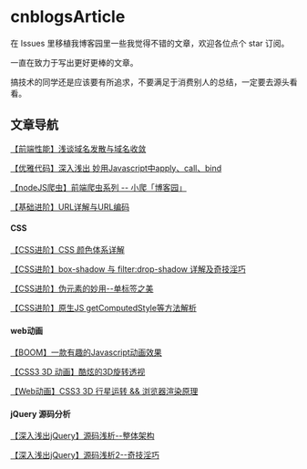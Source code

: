 # cnblogsArticle
在 Issues 里移植我博客园里一些我觉得不错的文章，欢迎各位点个 star 订阅。

一直在致力于写出更好更棒的文章。

搞技术的同学还是应该要有所追求，不要满足于消费别人的总结，一定要去源头看看。

## 文章导航

[【前端性能】浅谈域名发散与域名收敛](https://github.com/chokcoco/cnblogsArticle/issues/1)

[【优雅代码】深入浅出 妙用Javascript中apply、call、bind](https://github.com/chokcoco/cnblogsArticle/issues/8)

[【nodeJS爬虫】前端爬虫系列 -- 小爬「博客园」](https://github.com/chokcoco/cnblogsArticle/issues/7)

[【基础进阶】URL详解与URL编码](https://github.com/chokcoco/cnblogsArticle/issues/6)

#### CSS
[【CSS进阶】CSS 颜色体系详解](http://www.cnblogs.com/coco1s/p/5622534.html)

[【CSS进阶】box-shadow 与 filter:drop-shadow 详解及奇技淫巧](http://sbco.cc/2016/06/14/boxShadow/)

[【CSS进阶】伪元素的妙用--单标签之美](https://github.com/chokcoco/cnblogsArticle/issues/11)

[【CSS进阶】原生JS getComputedStyle等方法解析](https://github.com/chokcoco/cnblogsArticle/issues/5)

#### web动画
[【BOOM】一款有趣的Javascript动画效果](https://github.com/chokcoco/cnblogsArticle/issues/2)

[【CSS3 3D 动画】酷炫的3D旋转透视](https://github.com/chokcoco/cnblogsArticle/issues/9)

[【Web动画】CSS3 3D 行星运转 && 浏览器渲染原理](https://github.com/chokcoco/cnblogsArticle/issues/10)

#### jQuery 源码分析
[【深入浅出jQuery】源码浅析--整体架构 ](https://github.com/chokcoco/cnblogsArticle/issues/3)

[【深入浅出jQuery】源码浅析2--奇技淫巧](https://github.com/chokcoco/cnblogsArticle/issues/4)
